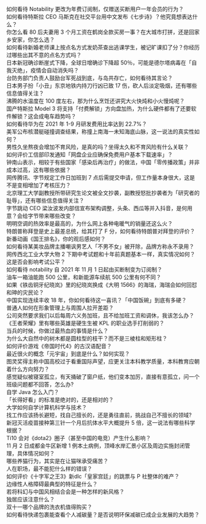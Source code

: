 如何看待 Notability 更改为年费订阅制，仅赠送买断用户一年会员的行为？  
如何看待特斯拉 CEO 马斯克在社交平台用中文发布《七步诗》？他究竟想表达什么？  
你怎么看 80 后夫妻用 3 个月工资在鹤岗全款买房一事？在大城市打拼，还是回家乡安家，你怎么选？  
如何看待新婚老师课上按点名方式发奶茶查出逃课学生，被记旷课扣了分？你经历过哪些出其不意的点名方式吗？  
日本新冠确诊断崖式下降，全球日增确诊下降超 50％，可能是德尔塔病毒在「自我灭绝」，疫情会自动消失吗？  
台防务部门负责人鼓励台军死战到底，与岛共存亡，如何看待其言论？  
日本男子扮「小丑」东京地铁内持刀行凶已致 17 伤，砍人后淡定吸烟，还有哪些信息值得关注？  
沸腾的水温度在 100 度左右，那为什么烹饪还讲究大火快炖和小火慢炖呢？  
国产特斯拉 Model 3 将支持「付费解锁」方向盘加热，为什么硬件都有了还要软件解锁？这会成电车趋势吗？  
如何看待华为在 2021 年 1-9 月研发费用比率达到 22.7%？  
美军公布核潜艇碰撞调查结果，称撞上南海一未知海底山脉，这一说法的真实性如何？  
男性久坐熬夜会增加不育风险，是真的吗？坐得太久和不育风险有什么关联？  
如何评价工信部印发通知「网盘企业应确保免费用户基本下载速率」？  
钟南山表示，相较于有些国家「感染后再治疗」的做法，中国「零传播政策」并非成本过高，这有哪些依据？  
网传腾讯、字节规定工作日加班到 7 点后需提交申请，但工作量本身很大，这是不是变相增加了考核压力？  
北京理工大学副教授所带研究生论文被全文抄袭，副教授怒批抄袭者为「研究者的耻辱」，还有哪些信息值得关注？  
字节跳动 CEO 梁汝波发内部信宣布架构调整，头条、西瓜等并入抖音，是何用意？会给字节带来哪些改变？  
明明空调的热效率是最高的，为什么网上各种电暖气的销量还这么火？  
特朗普称拜登是史上最差总统，给其打了 F 分，如何看待特朗普对拜登的评价？  
新番动画《国王排名》，你的观后感如何？  
如何看待某美妆品牌主播嘲讽男艺人「不男不女」被开除，品牌方称永不录用？  
网传西北工业大学大物 2 下期中考试题和十年前真题基本一样，真实情况如何？这是否会影响考试公平？  
如何看待 notability 自 2021 年 11 月 1 日起由买断制变为订阅制？  
油车一箱油能跑 500 公里，和新能源车续航 500 公里有何不同？  
如果《铁齿铜牙纪晓岚》里的纪晓岚换成《大明 1566》的海瑞，海瑞会如何回怼和珅的灾民论？  
中国实现连续丰收 18 年，你如何看待这一喜讯？「中国饭碗」到底有多硬？  
普通人如何在形象管理上与周围人拉开差距？  
公司突然要求我们以后每周六义务加班，且不给加班工资和调休，我该怎么办？  
《王者荣耀》里有哪些英雄是硬生生被 KPL 的职业选手打削弱的？  
当兵的时候，你做过最热血的事情是什么？  
为什么大自然中的树木都是圆柱型的枝干？而不是三棱柱和矩形柱？  
如何评价游戏《帝国时代4》的古汉语配音？  
最近很火的概念「元宇宙」到底是什么？如何实现？  
图灵奖得主称中国高校过于看重国际声望，应更关注本科教学质量，本科教育应朝着什么方向努力？  
感觉疑似被寝室孤立，有天捅破了窗户纸，他们变本加厉，直接有意孤立，问一个班级问题都不回答，怎么办?  
自学 Java 怎么入门？  
「长得好看」的标准是绝对的，还是相对的？  
大学如何自学计算机科学与技术？  
找工作应该扬长避短，找自己擅长的，还是勇往直前，挑战自己不擅长的领域?  
新冠灭活疫苗接种第三针一个月后抗体水平大概提升 5 倍，这一说法有哪些科学根据？  
Ti10 会对《dota2》圈子（甚至中国的电竞）产生什么影响？  
11 月 2 日成都金牛区新增 1 例本土病例，顶峰水岸汇景小区及周边实施封闭管理，具体情况如何？  
哪些养猫行为，其实是在让猫咪承受痛苦？  
人在职场，最不能犯什么样的错误？  
如何评价《十字军之王3》新dlc「皇家宫廷」的跳票与 P 社整体的难产？  
边缘性人格障碍最典型的特征是什么？  
若将科幻与中国风相结合会是一种怎样的新风格？  
独居应该注意什么？  
双十一哪个品牌的洗衣机值得购买？  
如何看待快递包裹能查看个人减碳量？是否说明环保减碳已成企业发展的大趋势？  
